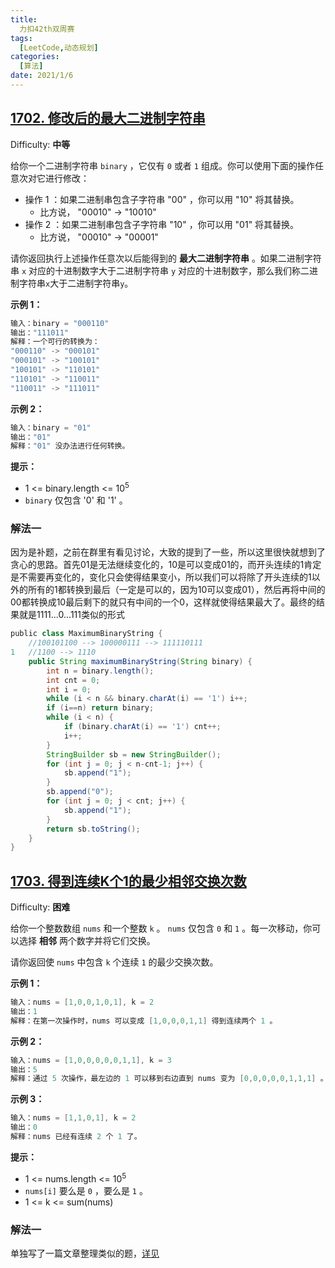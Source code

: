 ```yaml
---
title: 
  力扣42th双周赛
tags: 
  [LeetCode,动态规划]
categories:
  [算法]
date: 2021/1/6
---
```


## [1702. 修改后的最大二进制字符串](https://leetcode-cn.com/problems/maximum-binary-string-after-change/)

Difficulty: **中等**


给你一个二进制字符串 `binary` ，它仅有 `0` 或者 `1` 组成。你可以使用下面的操作任意次对它进行修改：

*   操作 1 ：如果二进制串包含子字符串 "00" ，你可以用 "10" 将其替换。
    *   比方说， "00010" -> "10010"
*   操作 2 ：如果二进制串包含子字符串 "10" ，你可以用 "01" 将其替换。
    *   比方说， "00010" -> "00001"

请你返回执行上述操作任意次以后能得到的 **最大二进制字符串** 。如果二进制字符串 `x` 对应的十进制数字大于二进制字符串 `y` 对应的十进制数字，那么我们称二进制字符串`x`大于二进制字符串`y`。

**示例 1：**

```c
输入：binary = "000110"
输出："111011"
解释：一个可行的转换为：
"000110" -> "000101" 
"000101" -> "100101" 
"100101" -> "110101" 
"110101" -> "110011" 
"110011" -> "111011"
```

**示例 2：**

```c
输入：binary = "01"
输出："01"
解释："01" 没办法进行任何转换。
```

**提示：**

*   1 <= binary.length <= 10<sup>5</sup>
*   `binary` 仅包含 '0' 和 '1' 。


### 解法一

因为是补题，之前在群里有看见讨论，大致的提到了一些，所以这里很快就想到了贪心的思路。首先01是无法继续变化的，10是可以变成01的，而开头连续的1肯定是不需要再变化的，变化只会使得结果变小，所以我们可以将除了开头连续的1以外的所有的1都转换到最后（一定是可以的，因为10可以变成01），然后再将中间的00都转换成10最后剩下的就只有中间的一个0，这样就使得结果最大了。最终的结果就是1111...0...111类似的形式
```java
​public class MaximumBinaryString {
    //100101100 --> 100000111 --> 111110111
1   //1100 --> 1110
    public String maximumBinaryString(String binary) {
        int n = binary.length();
        int cnt = 0;
        int i = 0;
        while (i < n && binary.charAt(i) == '1') i++;
        if (i==n) return binary;
        while (i < n) {
            if (binary.charAt(i) == '1') cnt++;
            i++;
        }
        StringBuilder sb = new StringBuilder();
        for (int j = 0; j < n-cnt-1; j++) {
            sb.append("1");
        }
        sb.append("0");
        for (int j = 0; j < cnt; j++) {
            sb.append("1");
        }
        return sb.toString();
    }
}
```

## [1703. 得到连续K个1的最少相邻交换次数](https://leetcode-cn.com/problems/minimum-adjacent-swaps-for-k-consecutive-ones/)

Difficulty: **困难**


给你一个整数数组 `nums` 和一个整数 `k` 。 `nums` 仅包含 `0` 和 `1` 。每一次移动，你可以选择 **相邻** 两个数字并将它们交换。

请你返回使 `nums` 中包含 `k` 个连续 `1` 的最少交换次数。

**示例 1：**

```c
输入：nums = [1,0,0,1,0,1], k = 2
输出：1
解释：在第一次操作时，nums 可以变成 [1,0,0,0,1,1] 得到连续两个 1 。
```

**示例 2：**

```c
输入：nums = [1,0,0,0,0,0,1,1], k = 3
输出：5
解释：通过 5 次操作，最左边的 1 可以移到右边直到 nums 变为 [0,0,0,0,0,1,1,1] 。
```

**示例 3：**

```c
输入：nums = [1,1,0,1], k = 2
输出：0
解释：nums 已经有连续 2 个 1 了。
```

**提示：**

*   1 <= nums.length <= 10<sup>5</sup>
*   `nums[i]` 要么是 `0` ，要么是 `1` 。
*   1 <= k <= sum(nums)


### 解法一

单独写了一篇文章整理类似的题，[详见](http://imlgw.top/2021/01/10/tan-xin-jue-dui-zhi-bu-deng-shi/#1703-%E5%BE%97%E5%88%B0%E8%BF%9E%E7%BB%ADK%E4%B8%AA1%E7%9A%84%E6%9C%80%E5%B0%91%E7%9B%B8%E9%82%BB%E4%BA%A4%E6%8D%A2%E6%AC%A1%E6%95%B0)